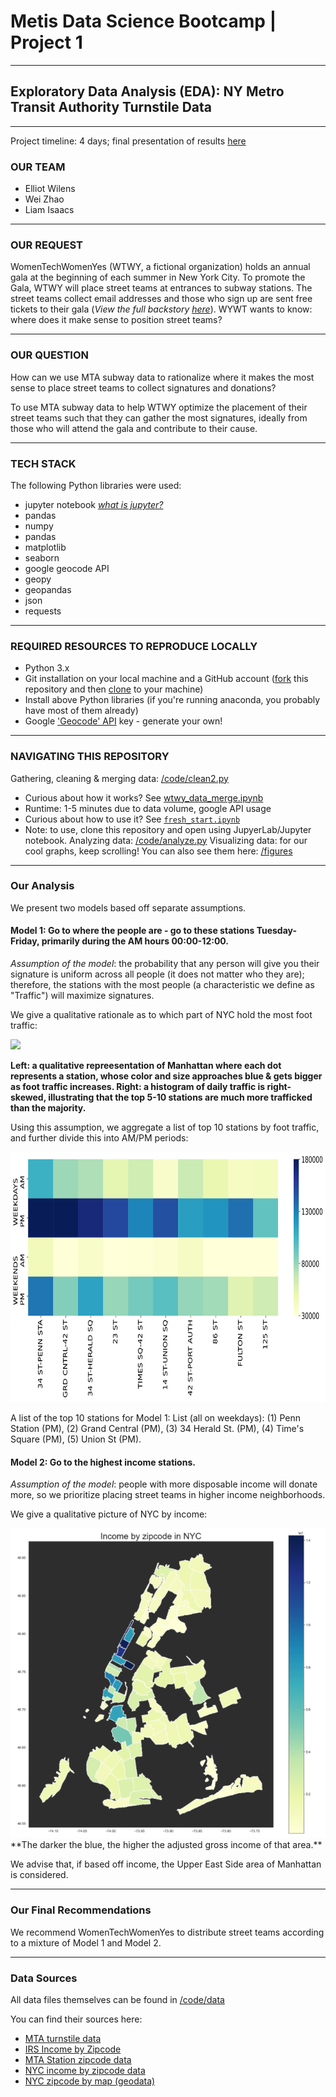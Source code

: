 # Metis Data Science Bootcamp | Project 1
---

## Exploratory Data Analysis (EDA): NY Metro Transit Authority Turnstile Data

---
Project timeline: 4 days; final presentation of results [here](https://github.com/edubu2/metis-project1/blob/main/etc/presentation_project1.pdf)

### OUR TEAM
- Elliot Wilens
- Wei Zhao
- Liam Isaacs

---
### OUR REQUEST

WomenTechWomenYes (WTWY, a fictional organization) holds an annual gala at the beginning of each summer in New York City. To promote the Gala, WTWY will place street teams at entrances to subway stations. The street teams collect email addresses and those who sign up are sent free tickets to their gala (*View the full backstory [here](https://github.com/edubu2/metis-project1/blob/main/etc/project_background.md)*). WYWT wants to know: where does it make sense to position street teams?

---
### OUR QUESTION

How can we use MTA subway data to rationalize where it makes the most sense to place street teams to collect signatures and donations?

To use MTA subway data to help WTWY optimize the placement of their street teams such that they can gather the most signatures, ideally from those who will attend the gala and contribute to their cause.

---
### TECH STACK

The following Python libraries were used:
- jupyter notebook [*what is jupyter?*](https://www.dataquest.io/blog/jupyter-notebook-tutorial/)
- pandas
- numpy
- pandas
- matplotlib
- seaborn
- google geocode API
- geopy
- geopandas
- json
- requests

---
### REQUIRED RESOURCES TO REPRODUCE LOCALLY

- Python 3.x
- Git installation on your local machine and a GitHub account ([fork](https://docs.github.com/en/free-pro-team@latest/github/getting-started-with-github/fork-a-repo) this repository and then [clone](https://docs.github.com/en/free-pro-team@latest/github/creating-cloning-and-archiving-repositories/cloning-a-repository) to your machine)
- Install above Python libraries (if you're running anaconda, you probably have most of them already)
- Google ['Geocode' API](https://developers.google.com/maps/documentation/geocoding/start) key - generate your own!

---
### NAVIGATING THIS REPOSITORY

Gathering, cleaning & merging data: [/code/clean2.py](https://github.com/edubu2/metis-project1/blob/main/code/clean2.py)
  - Curious about how it works? See [wtwy_data_merge.ipynb](https://github.com/edubu2/metis-project1/blob/main/code/wtwy_data_merge.ipynb)
  - Runtime: 1-5 minutes due to data volume, google API usage
  - Curious about how to use it? See [``fresh_start.ipynb``](https://github.com/edubu2/metis-project1/blob/main/code/fresh_start.ipynb)
  - Note: to use, clone this repository and open using JupyerLab/Jupyter notebook.
Analyzing data: [/code/analyze.py](https://github.com/edubu2/metis-project1/blob/main/code/analyze.py)
Visualizing data: for our cool graphs, keep scrolling! You can also see them here: [/figures](https://github.com/edubu2/metis-project1/blob/main/figures)

---
### Our Analysis

We present two models based off separate assumptions.

#### Model 1: Go to where the people are - go to these stations Tuesday-Friday, primarily during the AM hours 00:00-12:00.
*Assumption of the model*: the probability that any person will give you their signature is uniform across all people (it does not matter who they are); therefore, the stations with the most people (a characteristic we define as "Traffic") will maximize signatures.

We give a qualitative rationale as to which part of NYC hold the most foot traffic:

<img src="./figures/stations_by_traffic_manhattan_map.svg">

**Left: a qualitative repreesentation of Manhattan where each dot represents a station, whose color and size approaches blue & gets bigger as foot traffic increases. Right: a histogram of daily traffic is right-skewed, illustrating that the top 5-10 stations are much more trafficked than the majority.**

Using this assumption, we aggregate a list of top 10 stations by foot traffic, and further divide this into AM/PM periods:

<img src="./figures/weekly_ampm_average_traffic.svg" height="400">

A list of the top 10 stations for Model 1:
List (all on weekdays): (1) Penn Station (PM), (2) Grand Central (PM), (3) 34 Herald St. (PM), (4) Time's Square (PM), (5) Union St (PM).

#### Model 2: Go to the highest income stations.
*Assumption of the model*: people with more disposable income will donate more, so we prioritize placing street teams in higher income neighborhoods.

We give a qualitative picture of NYC by income:

<img src="./figures/income_by_zip.png">
**The darker the blue, the higher the adjusted gross income of that area.**


We advise that, if based off income, the Upper East Side area of Manhattan is considered.

---
### Our Final Recommendations

We recommend WomenTechWomenYes to distribute street teams according to a mixture of Model 1 and Model 2.

---
### Data Sources

All data files themselves can be found in [/code/data](https://github.com/edubu2/metis-project1/blob/main/code/data)

You can find their sources here:

- [MTA turnstile data](http://web.mta.info/developers/turnstile.html)
- [IRS Income by Zipcode](https://www.irs.gov/statistics/soi-tax-stats-individual-income-tax-statistics-zip-code-data-soi)
- [MTA Station zipcode data](http://web.mta.info/developers/data/nyct/subway/Stations.csv) 
- [NYC income by zipcode data](https://www.irs.gov/pub/irs-soi/18zpallagi.csv)
- [NYC zipcode by map (geodata)](https://jsspina.carto.com/tables/nyc_zip_code_tabulation_areas_polygons/public/map)
